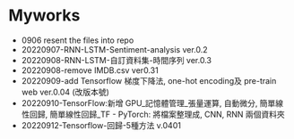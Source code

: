 # Myworks
- 0906 resent the files into repo
- 20220907-RNN-LSTM-Sentiment-analysis ver.0.2
- 20220908-RNN-LSTM-自訂資料集-時間序列 ver.0.3
- 20220908-remove IMDB.csv ver0.31
- 20220909-add Tensorflow 梯度下降法, one-hot encoding及 pre-train web ver.0.04 (改版本號)
- 20220910-TensorFlow:新增 GPU_記憶體管理_張量運算, 自動微分, 簡單線性回歸, 簡單線性回歸_TF
          - PyTorch: 將檔案整理成, CNN, RNN 兩個資料夾
- 20220912-Tensorflow-回歸-5種方法 v.0401